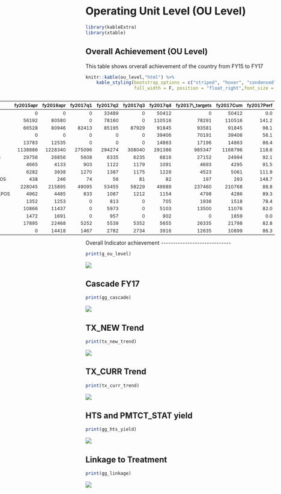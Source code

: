 Operating Unit Level (OU Level)
================

``` r
library(kableExtra)
library(xtable)
```

Overall Achievement (OU Level)
------------------------------

This table shows orverall achievement of the country from FY15 to FY17

``` r
knitr::kable(ou_level,"html") %>%
    kable_styling(bootstrap_options = c("striped", "hover", "condensed", "responsive"),
                  full_width = F, position = "float_right",font_size = 12)
```

<table class="table table-striped table-hover table-condensed table-responsive" style="font-size: 12px; width: auto !important; float: right; margin-left: 10px;">
<thead>
<tr>
<th style="text-align:left;">
indicator
</th>
<th style="text-align:right;">
fy2015apr
</th>
<th style="text-align:right;">
fy2016apr
</th>
<th style="text-align:right;">
fy2017q1
</th>
<th style="text-align:right;">
fy2017q2
</th>
<th style="text-align:right;">
fy2017q3
</th>
<th style="text-align:right;">
fy2017q4
</th>
<th style="text-align:right;">
fy2017\_targets
</th>
<th style="text-align:right;">
fy2017Cum
</th>
<th style="text-align:right;">
fy2017Perf
</th>
</tr>
</thead>
<tbody>
<tr>
<td style="text-align:left;">
OVC\_HIVSTAT
</td>
<td style="text-align:right;">
0
</td>
<td style="text-align:right;">
0
</td>
<td style="text-align:right;">
0
</td>
<td style="text-align:right;">
33489
</td>
<td style="text-align:right;">
0
</td>
<td style="text-align:right;">
50412
</td>
<td style="text-align:right;">
0
</td>
<td style="text-align:right;">
50412
</td>
<td style="text-align:right;">
0.0
</td>
</tr>
<tr>
<td style="text-align:left;">
OVC\_SERV
</td>
<td style="text-align:right;">
56192
</td>
<td style="text-align:right;">
80580
</td>
<td style="text-align:right;">
0
</td>
<td style="text-align:right;">
78160
</td>
<td style="text-align:right;">
0
</td>
<td style="text-align:right;">
110516
</td>
<td style="text-align:right;">
78291
</td>
<td style="text-align:right;">
110516
</td>
<td style="text-align:right;">
141.2
</td>
</tr>
<tr>
<td style="text-align:left;">
TX\_CURR
</td>
<td style="text-align:right;">
66528
</td>
<td style="text-align:right;">
80946
</td>
<td style="text-align:right;">
82413
</td>
<td style="text-align:right;">
85195
</td>
<td style="text-align:right;">
87929
</td>
<td style="text-align:right;">
91845
</td>
<td style="text-align:right;">
93581
</td>
<td style="text-align:right;">
91845
</td>
<td style="text-align:right;">
98.1
</td>
</tr>
<tr>
<td style="text-align:left;">
TX\_PVLS
</td>
<td style="text-align:right;">
0
</td>
<td style="text-align:right;">
0
</td>
<td style="text-align:right;">
0
</td>
<td style="text-align:right;">
0
</td>
<td style="text-align:right;">
0
</td>
<td style="text-align:right;">
39406
</td>
<td style="text-align:right;">
70191
</td>
<td style="text-align:right;">
39406
</td>
<td style="text-align:right;">
56.1
</td>
</tr>
<tr>
<td style="text-align:left;">
TX\_RET
</td>
<td style="text-align:right;">
13783
</td>
<td style="text-align:right;">
12535
</td>
<td style="text-align:right;">
0
</td>
<td style="text-align:right;">
0
</td>
<td style="text-align:right;">
0
</td>
<td style="text-align:right;">
14863
</td>
<td style="text-align:right;">
17196
</td>
<td style="text-align:right;">
14863
</td>
<td style="text-align:right;">
86.4
</td>
</tr>
<tr>
<td style="text-align:left;">
HTS\_TST
</td>
<td style="text-align:right;">
1138886
</td>
<td style="text-align:right;">
1228340
</td>
<td style="text-align:right;">
275096
</td>
<td style="text-align:right;">
294274
</td>
<td style="text-align:right;">
308040
</td>
<td style="text-align:right;">
291386
</td>
<td style="text-align:right;">
985347
</td>
<td style="text-align:right;">
1168796
</td>
<td style="text-align:right;">
118.6
</td>
</tr>
<tr>
<td style="text-align:left;">
HTS\_TST\_POS
</td>
<td style="text-align:right;">
29756
</td>
<td style="text-align:right;">
26856
</td>
<td style="text-align:right;">
5608
</td>
<td style="text-align:right;">
6335
</td>
<td style="text-align:right;">
6235
</td>
<td style="text-align:right;">
6816
</td>
<td style="text-align:right;">
27152
</td>
<td style="text-align:right;">
24994
</td>
<td style="text-align:right;">
92.1
</td>
</tr>
<tr>
<td style="text-align:left;">
PMTCT\_ART
</td>
<td style="text-align:right;">
4665
</td>
<td style="text-align:right;">
4133
</td>
<td style="text-align:right;">
903
</td>
<td style="text-align:right;">
1122
</td>
<td style="text-align:right;">
1179
</td>
<td style="text-align:right;">
1091
</td>
<td style="text-align:right;">
4693
</td>
<td style="text-align:right;">
4295
</td>
<td style="text-align:right;">
91.5
</td>
</tr>
<tr>
<td style="text-align:left;">
PMTCT\_EID
</td>
<td style="text-align:right;">
6282
</td>
<td style="text-align:right;">
3938
</td>
<td style="text-align:right;">
1270
</td>
<td style="text-align:right;">
1387
</td>
<td style="text-align:right;">
1175
</td>
<td style="text-align:right;">
1229
</td>
<td style="text-align:right;">
4523
</td>
<td style="text-align:right;">
5061
</td>
<td style="text-align:right;">
111.9
</td>
</tr>
<tr>
<td style="text-align:left;">
PMTCT\_EID\_POS
</td>
<td style="text-align:right;">
438
</td>
<td style="text-align:right;">
246
</td>
<td style="text-align:right;">
74
</td>
<td style="text-align:right;">
56
</td>
<td style="text-align:right;">
81
</td>
<td style="text-align:right;">
82
</td>
<td style="text-align:right;">
197
</td>
<td style="text-align:right;">
293
</td>
<td style="text-align:right;">
148.7
</td>
</tr>
<tr>
<td style="text-align:left;">
PMTCT\_STAT
</td>
<td style="text-align:right;">
228045
</td>
<td style="text-align:right;">
215895
</td>
<td style="text-align:right;">
49095
</td>
<td style="text-align:right;">
53455
</td>
<td style="text-align:right;">
58229
</td>
<td style="text-align:right;">
49989
</td>
<td style="text-align:right;">
237460
</td>
<td style="text-align:right;">
210768
</td>
<td style="text-align:right;">
88.8
</td>
</tr>
<tr>
<td style="text-align:left;">
PMTCT\_STAT\_POS
</td>
<td style="text-align:right;">
4962
</td>
<td style="text-align:right;">
4485
</td>
<td style="text-align:right;">
833
</td>
<td style="text-align:right;">
1087
</td>
<td style="text-align:right;">
1212
</td>
<td style="text-align:right;">
1154
</td>
<td style="text-align:right;">
4798
</td>
<td style="text-align:right;">
4286
</td>
<td style="text-align:right;">
89.3
</td>
</tr>
<tr>
<td style="text-align:left;">
TB\_ART
</td>
<td style="text-align:right;">
1352
</td>
<td style="text-align:right;">
1253
</td>
<td style="text-align:right;">
0
</td>
<td style="text-align:right;">
813
</td>
<td style="text-align:right;">
0
</td>
<td style="text-align:right;">
705
</td>
<td style="text-align:right;">
1936
</td>
<td style="text-align:right;">
1518
</td>
<td style="text-align:right;">
78.4
</td>
</tr>
<tr>
<td style="text-align:left;">
TB\_STAT
</td>
<td style="text-align:right;">
10866
</td>
<td style="text-align:right;">
11437
</td>
<td style="text-align:right;">
0
</td>
<td style="text-align:right;">
5973
</td>
<td style="text-align:right;">
0
</td>
<td style="text-align:right;">
5103
</td>
<td style="text-align:right;">
13500
</td>
<td style="text-align:right;">
11076
</td>
<td style="text-align:right;">
82.0
</td>
</tr>
<tr>
<td style="text-align:left;">
TB\_STAT\_POS
</td>
<td style="text-align:right;">
1472
</td>
<td style="text-align:right;">
1691
</td>
<td style="text-align:right;">
0
</td>
<td style="text-align:right;">
957
</td>
<td style="text-align:right;">
0
</td>
<td style="text-align:right;">
902
</td>
<td style="text-align:right;">
0
</td>
<td style="text-align:right;">
1859
</td>
<td style="text-align:right;">
0.0
</td>
</tr>
<tr>
<td style="text-align:left;">
TX\_NEW
</td>
<td style="text-align:right;">
17895
</td>
<td style="text-align:right;">
22468
</td>
<td style="text-align:right;">
5252
</td>
<td style="text-align:right;">
5539
</td>
<td style="text-align:right;">
5352
</td>
<td style="text-align:right;">
5655
</td>
<td style="text-align:right;">
26335
</td>
<td style="text-align:right;">
21798
</td>
<td style="text-align:right;">
82.8
</td>
</tr>
<tr>
<td style="text-align:left;">
TX\_NET\_NEW
</td>
<td style="text-align:right;">
0
</td>
<td style="text-align:right;">
14418
</td>
<td style="text-align:right;">
1467
</td>
<td style="text-align:right;">
2782
</td>
<td style="text-align:right;">
2734
</td>
<td style="text-align:right;">
3916
</td>
<td style="text-align:right;">
12635
</td>
<td style="text-align:right;">
10899
</td>
<td style="text-align:right;">
86.3
</td>
</tr>
</tbody>
</table>
Overall Indicator achievement
-----------------------------

``` r
print(g_ou_level)
```

![](C:\Users\wsn8\Documents\QuarterlyProgress\rmds\ou_level_report_files/figure-markdown_github-ascii_identifiers/unnamed-chunk-1-1.png)

Cascade FY17
------------

``` r
print(gg_cascade)
```

![](C:\Users\wsn8\Documents\QuarterlyProgress\rmds\ou_level_report_files/figure-markdown_github-ascii_identifiers/unnamed-chunk-2-1.png)

TX\_NEW Trend
-------------

``` r
print(tx_new_trend)
```

![](C:\Users\wsn8\Documents\QuarterlyProgress\rmds\ou_level_report_files/figure-markdown_github-ascii_identifiers/unnamed-chunk-3-1.png)

TX\_CURR Trend
--------------

``` r
print(tx_curr_trend)
```

![](C:\Users\wsn8\Documents\QuarterlyProgress\rmds\ou_level_report_files/figure-markdown_github-ascii_identifiers/unnamed-chunk-4-1.png)

HTS and PMTCT\_STAT yield
-------------------------

``` r
print(gg_hts_yield)
```

![](C:\Users\wsn8\Documents\QuarterlyProgress\rmds\ou_level_report_files/figure-markdown_github-ascii_identifiers/unnamed-chunk-5-1.png)

Linkage to Treatment
--------------------

``` r
print(gg_linkage)
```

![](C:\Users\wsn8\Documents\QuarterlyProgress\rmds\ou_level_report_files/figure-markdown_github-ascii_identifiers/unnamed-chunk-6-1.png)
